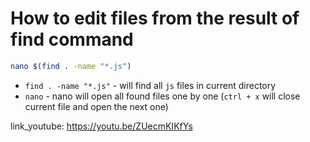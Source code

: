 # How to edit files from the result of find command

```bash
nano $(find . -name "*.js")
```

- `find . -name "*.js"` - will find all ```js``` files in current directory
- `nano` - nano will open all found files one by one (```ctrl + x``` will close current file and open the next one)


link_youtube: https://youtu.be/ZUecmKIKfYs
